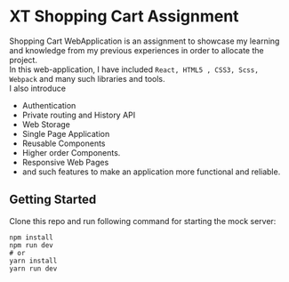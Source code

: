 # XT Shopping Cart Assignment

Shopping Cart WebApplication is an assignment to showcase my learning and knowledge from my previous experiences in order to allocate the project.
<br>
In this web-application, I have included `React, HTML5 , CSS3, Scss, Webpack` and many such libraries and tools.
<br>
I also introduce

- Authentication
- Private routing and History API
- Web Storage
- Single Page Application
- Reusable Components
- Higher order Components.
- Responsive Web Pages
- and such features to make an application more functional and reliable.
  <br>

## Getting Started

Clone this repo and run following command for starting the mock server:

```
npm install
npm run dev
# or
yarn install
yarn run dev
```
